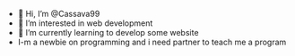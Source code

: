 - 👋 Hi, I’m @Cassava99
- 👀 I’m interested in web development
- 🌱 I’m currently learning to develop some website
- I-m a newbie on programming and i need partner to teach me a program

<!---
Cassava99/Cassava99 is a ✨ special ✨ repository because its `README.md` (this file) appears on your GitHub profile.
You can click the Preview link to take a look at your changes.
--->
